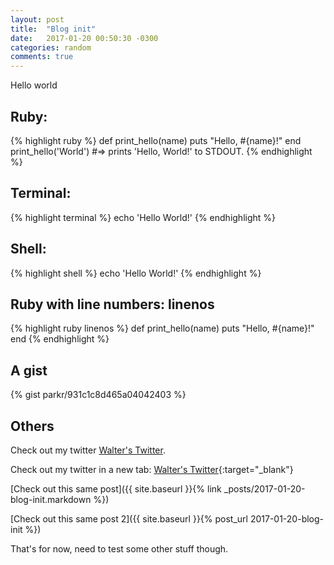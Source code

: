 ```yaml
---
layout: post
title:  "Blog init"
date:   2017-01-20 00:50:30 -0300
categories: random
comments: true
---
```

Hello world

## Ruby:
{% highlight ruby %}
def print_hello(name)
  puts "Hello, #{name}!"
end
print_hello('World')
#=> prints 'Hello, World!' to STDOUT.
{% endhighlight %}


## Terminal:
{% highlight terminal %}
echo 'Hello World!'
{% endhighlight %}

## Shell:
{% highlight shell %}
echo 'Hello World!'
{% endhighlight %}

## Ruby with line numbers: linenos

{% highlight ruby linenos %}
def print_hello(name)
  puts "Hello, #{name}!"
end
{% endhighlight %}

## A gist
{% gist parkr/931c1c8d465a04042403 %}


## Others


Check out my twitter [Walter's Twitter][walter-twitter].

Check out my twitter in a new tab: [Walter's Twitter][walter-twitter]{:target="_blank"}

[Check out this same post]({{ site.baseurl }}{% link _posts/2017-01-20-blog-init.markdown %})

[Check out this same post 2]({{ site.baseurl }}{% post_url 2017-01-20-blog-init %})



That's for now, need to test some other stuff though.

[walter-twitter]: http://twitter.com/wrfarina
